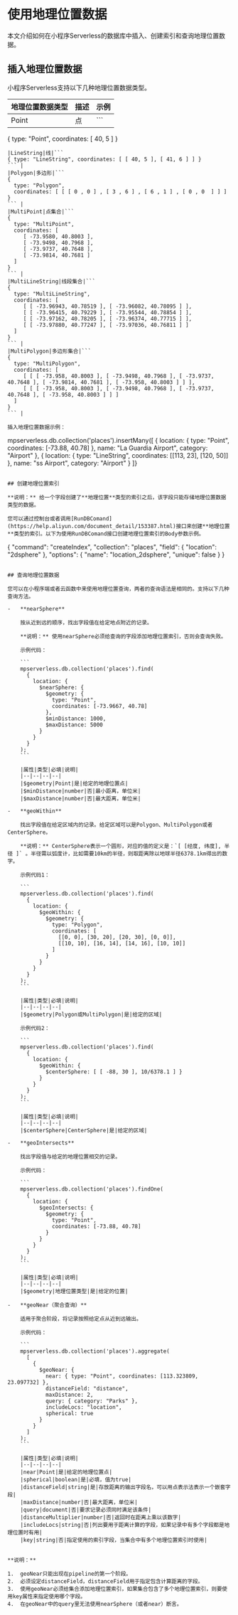 # 使用地理位置数据

本文介绍如何在小程序Serverless的数据库中插入、创建索引和查询地理位置数据。

## 插入地理位置数据

小程序Serverless支持以下几种地理位置数据类型。

|地理位置数据类型|描述|示例|
|--------|--|--|
|Point|点|```
{ type: "Point", coordinates: [ 40, 5 ] }
``` |
|LineString|线|```
{ type: "LineString", coordinates: [ [ 40, 5 ], [ 41, 6 ] ] }
``` |
|Polygon|多边形|```
{
  type: "Polygon",
  coordinates: [ [ [ 0 , 0 ] , [ 3 , 6 ] , [ 6 , 1 ] , [ 0 , 0  ] ] ]
}
``` |
|MultiPoint|点集合|```
{
  type: "MultiPoint",
  coordinates: [
     [ -73.9580, 40.8003 ],
     [ -73.9498, 40.7968 ],
     [ -73.9737, 40.7648 ],
     [ -73.9814, 40.7681 ]
  ]
}
``` |
|MultiLineString|线段集合|```
{
  type: "MultiLineString",
  coordinates: [
     [ [ -73.96943, 40.78519 ], [ -73.96082, 40.78095 ] ],
     [ [ -73.96415, 40.79229 ], [ -73.95544, 40.78854 ] ],
     [ [ -73.97162, 40.78205 ], [ -73.96374, 40.77715 ] ],
     [ [ -73.97880, 40.77247 ], [ -73.97036, 40.76811 ] ]
  ]
}
``` |
|MultiPolygon|多边形集合|```
{
  type: "MultiPolygon",
  coordinates: [
     [ [ [ -73.958, 40.8003 ], [ -73.9498, 40.7968 ], [ -73.9737, 40.7648 ], [ -73.9814, 40.7681 ], [ -73.958, 40.8003 ] ] ],
     [ [ [ -73.958, 40.8003 ], [ -73.9498, 40.7968 ], [ -73.9737, 40.7648 ], [ -73.958, 40.8003 ] ] ]
  ]
}
``` |

插入地理位置数据示例：

```
  mpserverless.db.collection('places').insertMany([
        {
          location: { type: "Point", coordinates: [-73.88, 40.78] },
          name: "La Guardia Airport",
          category: "Airport"
        },
        {
          location: { type: "LineString", coordinates: [[113, 23], [120, 50]] },
          name: "ss Airport",
          category: "Airport"
        }
  ]}
```

## 创建地理位置索引

**说明：** 给一个字段创建了**地理位置**类型的索引之后，该字段只能存储地理位置数据类型的数据。

您可以通过控制台或者调用[RunDBComand](https://help.aliyun.com/document_detail/153387.html)接口来创建**地理位置**类型的索引。以下为使用RunDBComand接口创建地理位置索引的Body参数示例。

```
{
    "command": "createIndex",
    "collection": "places",
    "field": {
        "location": "2dsphere"
    },
    "options": {
        "name": "location_2dsphere",
        "unique": false
    }
}
```

## 查询地理位置数据

您可以在小程序端或者云函数中来使用地理位置查询，两者的查询语法是相同的。支持以下几种查询方法。

-   **nearSphere**

    按从近到远的顺序，找出字段值在给定地点附近的记录。

    **说明：** 使用nearSphere必须给查询的字段添加地理位置索引，否则会查询失败。

    示例代码：

    ```
    mpserverless.db.collection('places').find(
      {
        location: {
          $nearSphere: {
            $geometry: {
              type: "Point",
              coordinates: [-73.9667, 40.78]
            },
            $minDistance: 1000,
            $maxDistance: 5000
          }
        }
      }
    );
    ```

    |属性|类型|必填|说明|
    |--|--|--|--|
    |$geometry|Point|是|给定的地理位置点|
    |$minDistance|number|否|最小距离，单位米|
    |$maxDistance|number|否|最大距离，单位米|

-   **geoWithin**

    找出字段值在给定区域内的记录。给定区域可以是Polygon、MultiPolygon或者CenterSphere。

    **说明：** CenterSphere表示一个圆形，对应的值的定义是：`[ [经度, 纬度], 半径 ]` 。半径需以弧度计，比如需要10km的半径，则取距离除以地球半径6378.1km得出的数字。

    示例代码1：

    ```
    mpserverless.db.collection('places').find(
      {
        location: {
          $geoWithin: {
            $geometry: {
              type: "Polygon",
              coordinates: [
                [[0, 0], [30, 20], [20, 30], [0, 0]],
                [[10, 10], [16, 14], [14, 16], [10, 10]]
              ]
            }
          }
        }
      }
    );
    ```

    |属性|类型|必填|说明|
    |--|--|--|--|
    |$geometry|Polygon或MultiPolygon|是|给定的区域|

    示例代码2：

    ```
    mpserverless.db.collection('places').find(
      {
        location: {
          $geoWithin: {
            $centerSphere: [ [ -88, 30 ], 10/6378.1 ] }
          }
        }
      }
    );
    ```

    |属性|类型|必填|说明|
    |--|--|--|--|
    |$centerSphere|CenterSphere|是|给定的区域|

-   **geoIntersects**

    找出字段值与给定的地理位置相交的记录。

    示例代码：

    ```
    mpserverless.db.collection('places').findOne(
      {
        location: {
          $geoIntersects: {
            $geometry: {
              type: "Point",
              coordinates: [-73.88, 40.78]
            }
          }
        }
      }
    );
    ```

    |属性|类型|必填|说明|
    |--|--|--|--|
    |$geometry|地理位置类型|是|给定的位置|

-   **geoNear（聚合查询）**

    适用于聚合阶段，将记录按照给定点从近到远输出。

    示例代码：

    ```
    mpserverless.db.collection('places').aggregate(
      [
        {
          $geoNear: {
            near: { type: "Point", coordinates: [113.323809, 23.097732] },
            distanceField: "distance",
            maxDistance: 2,
            query: { category: "Parks" },
            includeLocs: "location",
            spherical: true
          }
        }
      ]
    );
    ```

    |属性|类型|必填|说明|
    |--|--|--|--|
    |near|Point|是|给定的地理位置点|
    |spherical|boolean|是|必填，值为true|
    |distanceField|string|是|存放距离的输出字段名，可以用点表示法表示一个嵌套字段|
    |maxDistance|number|否|最大距离，单位米|
    |query|document|否|要求记录必须同时满足该条件|
    |distanceMultiplier|number|否|返回时在距离上乘以该数字|
    |includeLocs|string|否|列出要用于距离计算的字段，如果记录中有多个字段都是地理位置时有用|
    |key|string|否|指定使用的索引字段，当集合中有多个地理位置索引时使用|


**说明：**

1.  geoNear只能出现在pipeline的第一个阶段。
2.  必须设定distanceField，distanceField用于指定包含计算距离的字段。
3.  使用geoNear必须给集合添加地理位置索引，如果集合包含了多个地理位置索引，则要使用key属性来指定使用哪个字段。
4.  在geoNear中的query里无法使用nearSphere（或者near）断言。

